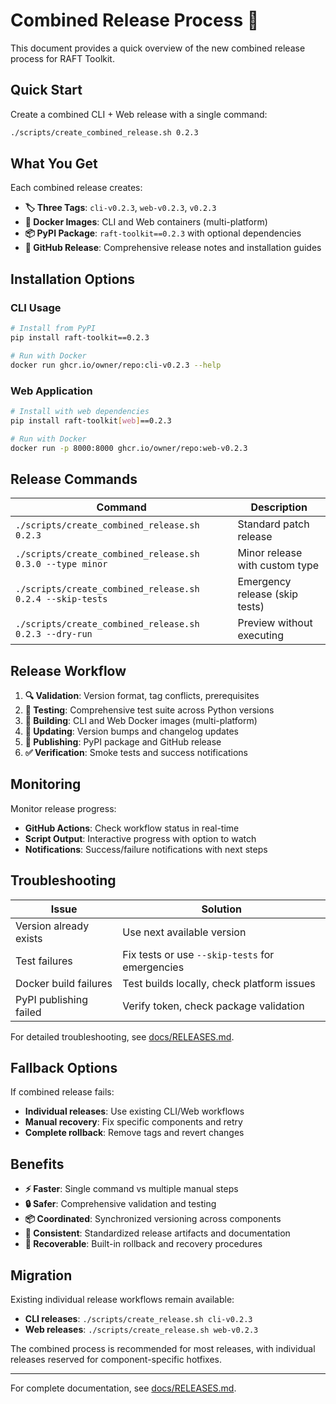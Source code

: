 # Combined Release Process 🚀

This document provides a quick overview of the new combined release process for RAFT Toolkit.

## Quick Start

Create a combined CLI + Web release with a single command:

```bash
./scripts/create_combined_release.sh 0.2.3
```

## What You Get

Each combined release creates:

- **🏷️ Three Tags**: `cli-v0.2.3`, `web-v0.2.3`, `v0.2.3`
- **🐳 Docker Images**: CLI and Web containers (multi-platform)
- **📦 PyPI Package**: `raft-toolkit==0.2.3` with optional dependencies
- **📝 GitHub Release**: Comprehensive release notes and installation guides

## Installation Options

### CLI Usage
```bash
# Install from PyPI
pip install raft-toolkit==0.2.3

# Run with Docker
docker run ghcr.io/owner/repo:cli-v0.2.3 --help
```

### Web Application
```bash
# Install with web dependencies
pip install raft-toolkit[web]==0.2.3

# Run with Docker
docker run -p 8000:8000 ghcr.io/owner/repo:web-v0.2.3
```

## Release Commands

| Command | Description |
|---------|-------------|
| `./scripts/create_combined_release.sh 0.2.3` | Standard patch release |
| `./scripts/create_combined_release.sh 0.3.0 --type minor` | Minor release with custom type |
| `./scripts/create_combined_release.sh 0.2.4 --skip-tests` | Emergency release (skip tests) |
| `./scripts/create_combined_release.sh 0.2.3 --dry-run` | Preview without executing |

## Release Workflow

1. **🔍 Validation**: Version format, tag conflicts, prerequisites
2. **🧪 Testing**: Comprehensive test suite across Python versions  
3. **🔨 Building**: CLI and Web Docker images (multi-platform)
4. **📝 Updating**: Version bumps and changelog updates
5. **🚀 Publishing**: PyPI package and GitHub release
6. **✅ Verification**: Smoke tests and success notifications

## Monitoring

Monitor release progress:
- **GitHub Actions**: Check workflow status in real-time
- **Script Output**: Interactive progress with option to watch
- **Notifications**: Success/failure notifications with next steps

## Troubleshooting

| Issue | Solution |
|-------|----------|
| Version already exists | Use next available version |
| Test failures | Fix tests or use `--skip-tests` for emergencies |
| Docker build failures | Test builds locally, check platform issues |
| PyPI publishing failed | Verify token, check package validation |

For detailed troubleshooting, see [docs/RELEASES.md](docs/RELEASES.md#troubleshooting).

## Fallback Options

If combined release fails:
- **Individual releases**: Use existing CLI/Web workflows
- **Manual recovery**: Fix specific components and retry
- **Complete rollback**: Remove tags and revert changes

## Benefits

- **⚡ Faster**: Single command vs multiple manual steps
- **🔒 Safer**: Comprehensive validation and testing
- **📦 Coordinated**: Synchronized versioning across components
- **🎯 Consistent**: Standardized release artifacts and documentation
- **🔄 Recoverable**: Built-in rollback and recovery procedures

## Migration

Existing individual release workflows remain available:
- **CLI releases**: `./scripts/create_release.sh cli-v0.2.3`
- **Web releases**: `./scripts/create_release.sh web-v0.2.3`

The combined process is recommended for most releases, with individual releases reserved for component-specific hotfixes.

---

For complete documentation, see [docs/RELEASES.md](docs/RELEASES.md).